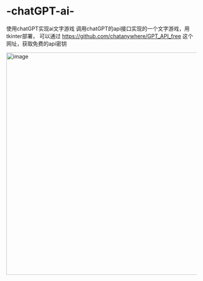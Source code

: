 # -chatGPT-ai-
使用chatGPT实现ai文字游戏
调用chatGPT的api接口实现的一个文字游戏，用tkinter部署，
可以通过    https://github.com/chatanywhere/GPT_API_free
这个网址，获取免费的api密钥


<img width="590" alt="image" src="https://github.com/user-attachments/assets/f66badee-2edc-40b4-82d5-48a4c80f1b1f" />
